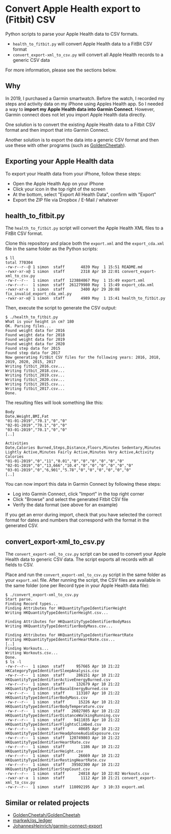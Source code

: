 # Convert Apple Health export to (Fitbit) CSV

Python scripts to parse your Apple Health data to CSV formats.

* `health_to_fitbit.py` will convert Apple Health data to a FitBit CSV format
* `convert_export-xml_to_csv.py` will convert all Apple Health records to a generic CSV data

For more information, please see the sections below.

## Why

In 2019, I purchased a Garmin smartwatch. Before the watch, I recorded my steps and activity data on my iPhone using Apples Health app. So I needed a way to **import my Apple Health data into Garmin Connect**. However, Garmin connect does not let you import Apple Health data directly.

One solution is to convert the existing Apple Health data to a Fitbit CSV format and then import that into Garmin Connect.

Another solution is to export the data into a generic CSV format and then use these with other programs (such as [GoldenCheetah](https://github.com/GoldenCheetah/GoldenCheetah)).

## Exporting your Apple Health data

To export your Health data from your iPhone, follow these steps:

* Open the Apple Health App on your iPhone
* Click your icon in the top right of the screen
* At the bottom, select "Export All Health Data", confirm with "Export"
* Export the ZIP file via Dropbox / E-Mail / whatever

## health_to_fitbit.py

The `health_to_fitbit.py` script will convert the Apple Health XML files to a FitBit CSV format.

Clone this repository and place both the `export.xml` and the `export_cda.xml` file in the same folder as the Python scripts:

```
$ ll
total 770304
-rw-r--r--@ 1 simon  staff       4839 May  1 15:51 README.md
-rwxr-xr-x@ 1 simon  staff       2318 Apr 10 22:01 convert_export-xml_to_csv.py
-rw-r--r--  1 simon  staff  123884867 May  1 15:49 export.xml
-rw-r--r--  1 simon  staff  261279980 May  1 15:49 export_cda.xml
-rwxr-xr-x  1 simon  staff       3400 Apr 29 20:08 fix_invalid_export_cda_xml.py
-rwxr-xr-x@ 1 simon  staff       4989 May  1 15:41 health_to_fitbit.py
```

Then, execute the script to generate the CSV output:

```
$ ./health_to_fitbit.py
What is your height in cm? 180
OK. Parsing files...
Found weight data for 2016
Found weight data for 2018
Found weight data for 2019
Found weight data for 2020
Found step data for 2015
Found step data for 2017
Now generating FitBit CSV files for the following years: 2016, 2018, 2019, 2020, 2015, 2017
Writing fitbit_2016.csv...
Writing fitbit_2018.csv...
Writing fitbit_2019.csv...
Writing fitbit_2020.csv...
Writing fitbit_2015.csv...
Writing fitbit_2017.csv...
Done.
```

The resulting files will look something like this:

```
Body
Date,Weight,BMI,Fat
"01-01-2019","70.1","0","0"
"02-01-2019","70.1","0","0"
"03-01-2019","70.1","0","0"
[..]

Activities
Date,Calories Burned,Steps,Distance,Floors,Minutes Sedentary,Minutes Lightly Active,Minutes Fairly Active,Minutes Very Active,Activity Calories
"01-01-2019","0","11","0.01","0","0","0","0","0","0"
"02-01-2019","0","13,666","10.4","0","0","0","0","0","0"
"03-01-2019","0","6,901","5.78","0","0","0","0","0","0"
[..]
```

You can now import this data in Garmin Connect by following these steps:

* Log into Garmin Connect, click "Import" in the top right corner
* Click "Browse" and select the generated Fitbit CSV file
* Verify the data format (see above for an example)

If you get an error during import, check that you have selected the correct format for dates and numbers that correspond with the format in the generated CSV.

## convert_export-xml_to_csv.py

The `convert_export-xml_to_csv.py` script can be used to convert your Apple Health data to generic CSV data.
The script exports all records with all fields to CSV.

Place and run the `convert_export-xml_to_csv.py` script in the same folder as your `export.xml` file.
After running the script, the CSV files are available in the same folder (one per Record type in your Apple Health data file):

```
$ ./convert_export-xml_to_csv.py
Start parse.
Finding Record types...
Finding Attributes for HKQuantityTypeIdentifierHeight
Writing HKQuantityTypeIdentifierHeight.csv...

Finding Attributes for HKQuantityTypeIdentifierBodyMass
Writing HKQuantityTypeIdentifierBodyMass.csv...

Finding Attributes for HKQuantityTypeIdentifierHeartRate
Writing HKQuantityTypeIdentifierHeartRate.csv...
[..]
Finding Workouts...
Writing Workouts.csv...
Done.
$ ls -l
-rw-r--r--  1 simon  staff     957665 Apr 10 21:22 HKCategoryTypeIdentifierSleepAnalysis.csv
-rw-r--r--  1 simon  staff     286151 Apr 10 21:22 HKQuantityTypeIdentifierActiveEnergyBurned.csv
-rw-r--r--  1 simon  staff     132679 Apr 10 21:22 HKQuantityTypeIdentifierBasalEnergyBurned.csv
-rw-r--r--  1 simon  staff     113107 Apr 10 21:22 HKQuantityTypeIdentifierBodyMass.csv
-rw-r--r--  1 simon  staff      15226 Apr 10 21:22 HKQuantityTypeIdentifierBodyTemperature.csv
-rw-r--r--  1 simon  staff   26027805 Apr 10 21:22 HKQuantityTypeIdentifierDistanceWalkingRunning.csv
-rw-r--r--  1 simon  staff    9411035 Apr 10 21:22 HKQuantityTypeIdentifierFlightsClimbed.csv
-rw-r--r--  1 simon  staff      40685 Apr 10 21:22 HKQuantityTypeIdentifierHeadphoneAudioExposure.csv
-rw-r--r--  1 simon  staff  120749803 Apr 10 21:22 HKQuantityTypeIdentifierHeartRate.csv
-rw-r--r--  1 simon  staff       1186 Apr 10 21:22 HKQuantityTypeIdentifierHeight.csv
-rw-r--r--  1 simon  staff      26669 Apr 10 21:22 HKQuantityTypeIdentifierRestingHeartRate.csv
-rw-r--r--  1 simon  staff   39502300 Apr 10 21:22 HKQuantityTypeIdentifierStepCount.csv
-rw-r--r--  1 simon  staff      24818 Apr 10 22:02 Workouts.csv
-rwxr-xr-x  1 simon  staff       1112 Apr 10 21:21 convert_export-xml_to_csv.py
-rw-r--r--  1 simon  staff  118092195 Apr  3 10:33 export.xml
```

## Similar or related projects

* [GoldenCheetah/GoldenCheetah](https://github.com/GoldenCheetah/GoldenCheetah)
* [markwk/qs_ledger](https://github.com/markwk/qs_ledger)
* [JohannesHeinrich/garmin-connect-export](https://github.com/JohannesHeinrich/garmin-connect-export)
